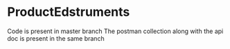 # ProductEdstruments

Code is present in master branch
The postman collection along with the api doc is present in the same branch
